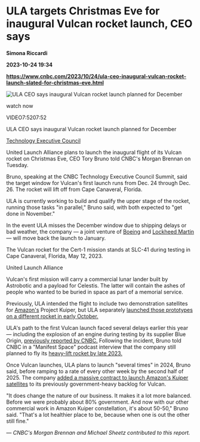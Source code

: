# ULA targets Christmas Eve for inaugural Vulcan rocket launch, CEO says
**Simona Riccardi**

**2023-10-24 19:34**

**https://www.cnbc.com/2023/10/24/ula-ceo-inaugural-vulcan-rocket-launch-slated-for-christmas-eve.html**

![ULA CEO says inaugural Vulcan rocket launch planned for December](https://image.cnbcfm.com/api/v1/image/107322483-3ED3-REQ-ULA-CEO-TORY-102423.jpg?v=1698172577&w=750&h=422&vtcrop=y)

watch now

VIDEO7:5207:52

ULA CEO says inaugural Vulcan rocket launch planned for December

[Technology Executive Council](https://www.cnbc.com/tec/)

United Launch Alliance plans to launch the inaugural flight of its Vulcan rocket on Christmas Eve, CEO Tory Bruno told CNBC's Morgan Brennan on Tuesday.

Bruno, speaking at the CNBC Technology Executive Council Summit, said the target window for Vulcan's first launch runs from Dec. 24 through Dec. 26. The rocket will lift off from Cape Canaveral, Florida.

ULA is currently working to build and qualify the upper stage of the rocket, running those tasks "in parallel," Bruno said, with both expected to "get done in November."

In the event ULA misses the December window due to shipping delays or bad weather, the company — a joint venture of [Boeing](https://www.cnbc.com/quotes/BA/) and [Lockheed Martin](https://www.cnbc.com/quotes/LMT/) — will move back the launch to January.

The Vulcan rocket for the Cert-1 mission stands at SLC-41 during testing in Cape Canaveral, Florida, May 12, 2023.

United Launch Alliance

Vulcan's first mission will carry a commercial lunar lander built by Astrobotic and a payload for Celestis. The latter will contain the ashes of people who wanted to be buried in space as part of a memorial service.

Previously, ULA intended the flight to include two demonstration satellites for [Amazon's](https://www.cnbc.com/quotes/AMZN/) Project Kuiper, but ULA separately [launched those prototypes on a different rocket in early October.](https://www.cnbc.com/2023/10/06/amazon-launch-project-kuiper-satellite-internet-prototypes.html)

ULA's path to the first Vulcan launch faced several delays earlier this year — including the explosion of an engine during testing by its supplier Blue Origin, [previously reported by CNBC.](https://www.cnbc.com/2023/07/11/jeff-bezos-blue-origin-be-4-rocket-engine-explodes-during-testing.html) Following the incident, Bruno told CNBC in a "Manifest Space" podcast interview that the company still planned to fly its [heavy-lift rocket by late 2023.](https://www.cnbc.com/2023/07/28/ula-ceo-tory-bruno-vulcan-rocket-will-still-fly-this-year-after-engine-explosion.html)

Once Vulcan launches, ULA plans to launch "several times" in 2024, Bruno said, before ramping to a rate of every other week by the second half of 2025. The company [added a massive contract to launch Amazon's Kuiper satellites](https://www.cnbc.com/2022/04/05/amazon-signs-rocket-deal-with-blue-origin-arianespace-ula-for-project-kuiper-internet-satellites.html) to its previously government-heavy backlog for Vulcan.

"It does change the nature of our business. It makes it a lot more balanced. Before we were probably about 80% government. And now with our other commercial work in Amazon Kuiper constellation, it's about 50-50," Bruno said. "That's a lot healthier place to be, because when one is out the other still fine."

_— CNBC's Morgan Brennan and Michael Sheetz contributed to this report._